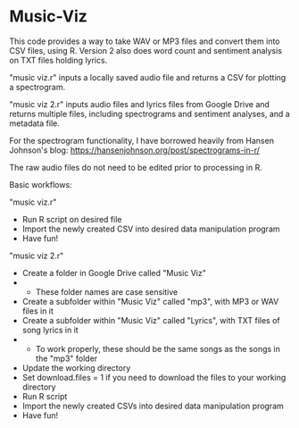 # Music-Viz

This code provides a way to take WAV or MP3 files and convert them into CSV files, using R. Version 2 also does word count and sentiment analysis on TXT files holding lyrics.

"music viz.r" inputs a locally saved audio file and returns a CSV for plotting a spectrogram.

"music viz 2.r" inputs audio files and lyrics files from Google Drive and returns multiple files, including spectrograms and sentiment analyses, and a metadata file.

For the spectrogram functionality, I have borrowed heavily from Hansen Johnson's blog:
https://hansenjohnson.org/post/spectrograms-in-r/

The raw audio files do not need to be edited prior to processing in R.

Basic workflows:

"music viz.r"
 * Run R script on desired file
 * Import the newly created CSV into desired data manipulation program
 * Have fun!

"music viz 2.r"
 * Create a folder in Google Drive called "Music Viz" 
 * * These folder names are case sensitive
 * Create a subfolder within "Music Viz" called "mp3", with MP3 or WAV files in it
 * Create a subfolder within "Music Viz" called "Lyrics", with TXT files of song lyrics in it
 * * To work properly, these should be the same songs as the songs in the "mp3" folder
 * Update the working directory
 * Set download.files = 1 if you need to download the files to your working directory
 * Run R script
 * Import the newly created CSVs into desired data manipulation program
 * Have fun!
